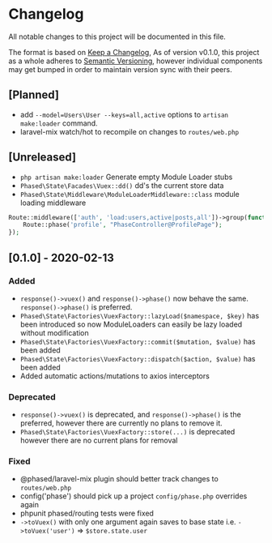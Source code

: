 # Changelog
All notable changes to this project will be documented in this file.

The format is based on [Keep a Changelog](https://keepachangelog.com/en/1.0.0/),
As of version v0.1.0, this project as a whole adheres to [Semantic Versioning](https://semver.org/spec/v2.0.0.html), however individual components may get bumped in order to maintain version sync with their peers.

## [Planned]
- add `--model=Users\User --keys=all,active` options to `artisan make:loader` command.
- laravel-mix watch/hot to recompile on changes to `routes/web.php`

## [Unreleased]
- `php artisan make:loader` Generate empty Module Loader stubs
- `Phased\State\Facades\Vuex::dd()` dd's the current store data
- `Phased\State\Middleware\ModuleLoaderMiddleware::class` module loading middleware
```php
Route::middleware(['auth', 'load:users,active|posts,all'])->group(function () {
    Route::phase('profile', "PhaseController@ProfilePage");
});
```

## [0.1.0] - 2020-02-13

### Added
- `response()->vuex()` and `response()->phase()` now behave the same. `response()->phase()` is preferred.
- `Phased\State\Factories\VuexFactory::lazyLoad($namespace, $key)` has been introduced so now ModuleLoaders can easily be lazy loaded without modification
- `Phased\State\Factories\VuexFactory::commit($mutation, $value)` has been added
- `Phased\State\Factories\VuexFactory::dispatch($action, $value)` has been added
- Added automatic actions/mutations to axios interceptors

### Deprecated
- `response()->vuex()` is deprecated, and `response()->phase()` is the preferred, however there are currently no plans to remove it.
- `Phased\State\Factories\VuexFactory::store(...)` is deprecated however there are no current plans for removal

### Fixed
- @phased/laravel-mix plugin should better track changes to `routes/web.php`
- config('phase') should pick up a project `config/phase.php` overrides again
- phpunit phased/routing tests were fixed
- `->toVuex()` with only one argument again saves to base state i.e. `->toVuex('user')` => `$store.state.user`
